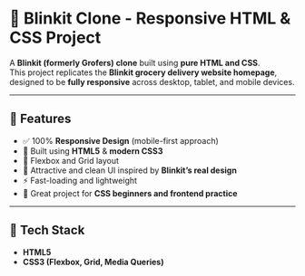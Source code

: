 # 🛒 Blinkit Clone - Responsive HTML & CSS Project

A **Blinkit (formerly Grofers) clone** built using **pure HTML and CSS**.  
This project replicates the **Blinkit grocery delivery website homepage**, designed to be **fully responsive** across desktop, tablet, and mobile devices.

---

## 🎯 Features

- ✅ 100% **Responsive Design** (mobile-first approach)
- 🎨 Built using **HTML5** & **modern CSS3**
- 🧩 Flexbox and Grid layout
- 🌙 Attractive and clean UI inspired by **Blinkit’s real design**
- ⚡ Fast-loading and lightweight
- 🧠 Great project for **CSS beginners and frontend practice**

---

## 🧰 Tech Stack

- **HTML5**
- **CSS3 (Flexbox, Grid, Media Queries)**
